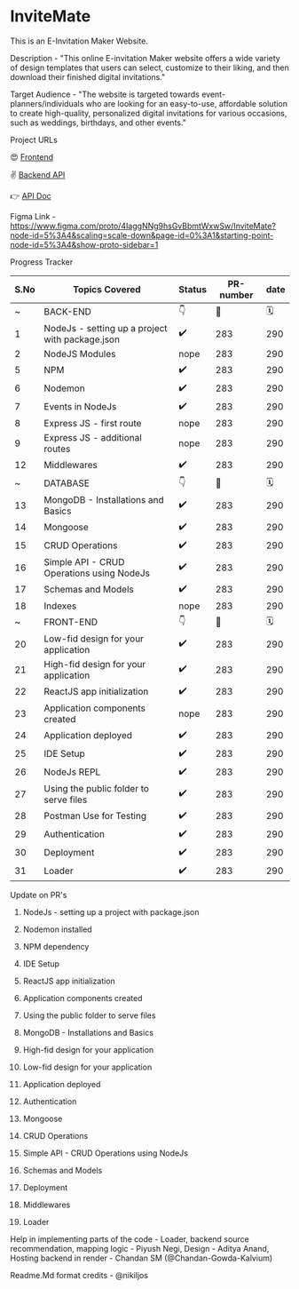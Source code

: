# InviteMate

This is an E-Invitation Maker Website.

Description - "This online E-invitation Maker website offers a wide variety of design templates that users can select, customize to their liking, and then download their finished digital invitations."

Target Audience - "The website is targeted towards event-planners/individuals who are looking for an easy-to-use, affordable solution to create high-quality, personalized digital invitations for various occasions, such as weddings, birthdays, and other events." 

Project URLs

😍 [Frontend](https://invitemate.netlify.app/)

✌️ [Backend API](https://invitemate.onrender.com/)

👉 [API Doc](https://documenter.getpostman.com/view/26294427/2s93RZMVH8)

Figma Link - https://www.figma.com/proto/4IaggNNg9hsGvBbmtWxwSw/InviteMate?node-id=5%3A4&scaling=scale-down&page-id=0%3A1&starting-point-node-id=5%3A4&show-proto-sidebar=1

Progress Tracker

 S.No | Topics Covered| Status | PR-number | date |
--- | --- | --- | --- | --- |
 ~ | BACK-END | 👇 |	🔗	| 🗓️ |
  1 | NodeJs - setting up a project with package.json | ✔️ | 283 | 290 |
  2 | NodeJS Modules | nope | 283 | 290 |
  5 | NPM | ✔️ | 283 | 290 |
  6 | Nodemon  | ✔️ | 283 | 290 |
  7 | Events in NodeJs | ✔️ | 283 | 290 |
  8 | Express JS - first route | nope | 283 | 290 |
  9 | Express JS - additional routes | nope | 283 | 290 |
  12| Middlewares | ✔️ | 283 | 290 |
 ~ | DATABASE | 👇 |	🔗	| 🗓️ |
 13 | MongoDB - Installations and Basics | ✔️ | 283 | 290 |
 14 | Mongoose | ✔️ | 283 | 290 |
 15 | CRUD Operations | ✔️ | 283 | 290 |
 16 | Simple API - CRUD Operations using NodeJs | ✔️ | 283 | 290 |
 17 | Schemas and Models | ✔️ | 283 | 290 |
 18 | Indexes | nope | 283 | 290 |
 ~ | FRONT-END | 👇 |	🔗	| 🗓️ |
 20 | Low-fid design for your application | ✔️ | 283 | 290 |
 21 | High-fid design for your application | ✔️ | 283 | 290 |
 22 | ReactJS app initialization | ✔️ | 283 | 290 |
 23 | Application components created | nope | 283 | 290 | 
 24 | Application deployed | ✔️ | 283 | 290 |
 25 | IDE Setup | ✔️ | 283 | 290 |
 26 | NodeJs REPL | ✔️ | 283 | 290 |
 27 | Using the public folder to serve files | ✔️ | 283 | 290 |
 28 | Postman Use for Testing | ✔️ | 283 | 290 | 
 29 | Authentication | ✔️ | 283 | 290 |
 30 | Deployment | ✔️ | 283 | 290 |
 31 | Loader | ✔️ | 283 | 290 |

Update on PR's

1. NodeJs - setting up a project with package.json

2. Nodemon installed

3. NPM dependency

4. IDE Setup

5. ReactJS app initialization

6. Application components created

7. Using the public folder to serve files

8. MongoDB - Installations and Basics

9. High-fid design for your application

10. Low-fid design for your application

11. Application deployed

12. Authentication

13. Mongoose 

14. CRUD Operations

15. Simple API - CRUD Operations using NodeJs

16. Schemas and Models

17. Deployment

18. Middlewares

19. Loader
 

Help in implementing parts of the code  -
Loader, backend source recommendation, mapping logic - Piyush Negi,
Design - Aditya Anand,
Hosting backend in render - Chandan SM (@Chandan-Gowda-Kalvium)

Readme.Md format credits - @nikiljos





